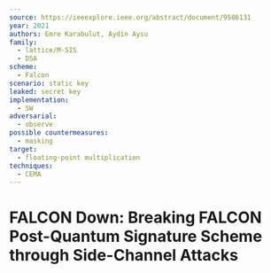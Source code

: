 ```yaml
---
source: https://ieeexplore.ieee.org/abstract/document/9586131
year: 2021
authors: Emre Karabulut, Aydin Aysu
family:
  - lattice/M-SIS
  - DSA
scheme:
  - Falcon
scenario: static key
leaked: secret key
implementation:
  - SW
adversarial:
  - observe
possible countermeasures:
  - masking
target:
  - floating-point multiplication
techniques:
  - CEMA
---
```

# FALCON Down: Breaking FALCON Post-Quantum Signature Scheme through Side-Channel Attacks

